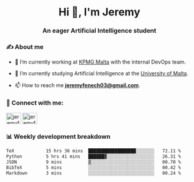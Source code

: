 <h1 align="center">Hi 👋, I'm Jeremy</h1>
<h3 align="center">An eager Artificial Intelligence student</h3>

<h3 align="left">✍ About me</h3>

- 🔭 I’m currently working at [KPMG Malta](https://kpmg.com/mt/en/home.html) with the internal DevOps team.

- 🌱 I’m currently studying Artificial Intelligence at the [University of Malta](https://www.linkedin.com/school/university-of-malta/).

- 📫 How to reach me **jeremyfenech03@gmail.com**.

<h3 align="left">🔗 Connect with me:</h3>
<p align="left">
<a href="https://linkedin.com/in/jeremyfenech" target="blank"><img align="center" src="https://raw.githubusercontent.com/rahuldkjain/github-profile-readme-generator/master/src/images/icons/Social/linked-in-alt.svg" alt="jeremyfenech" height="30" width="40" /></a>
<a href="https://www.leetcode.com/jeremyfen" target="blank"><img align="center" src="https://raw.githubusercontent.com/rahuldkjain/github-profile-readme-generator/master/src/images/icons/Social/leet-code.svg" alt="jeremyfen" height="30" width="40" /></a>
</p>


<h3 align="left">📊 Weekly development breakdown</h3>

<!--START_SECTION:waka-->

```txt
TeX            15 hrs 36 mins  ██████████████████░░░░░░░   72.11 %
Python         5 hrs 41 mins   ██████▓░░░░░░░░░░░░░░░░░░   26.31 %
JSON           9 mins          ▒░░░░░░░░░░░░░░░░░░░░░░░░   00.70 %
BibTeX         5 mins          ░░░░░░░░░░░░░░░░░░░░░░░░░   00.42 %
Markdown       3 mins          ░░░░░░░░░░░░░░░░░░░░░░░░░   00.24 %
```

<!--END_SECTION:waka-->
